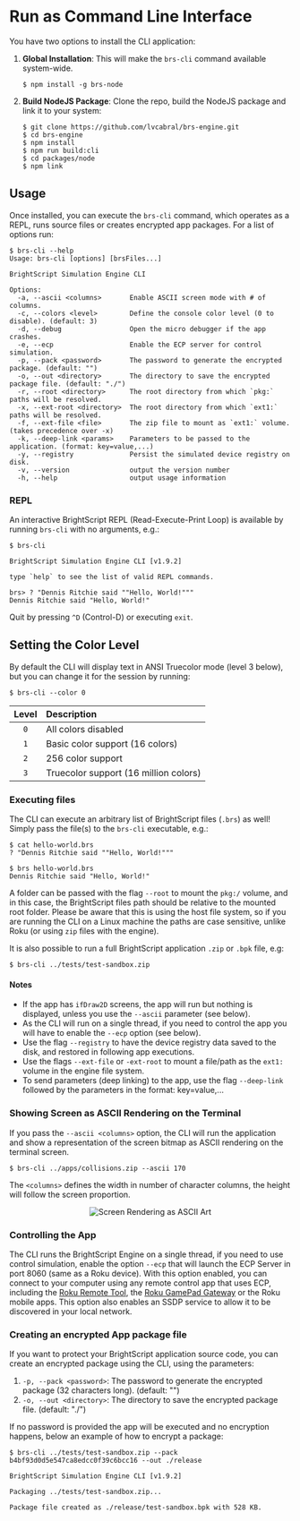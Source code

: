 # Run as Command Line Interface

You have two options to install the CLI application:

1. **Global Installation**: This will make the `brs-cli` command available system-wide.

   ```console
   $ npm install -g brs-node
   ```

2. **Build NodeJS Package**: Clone the repo, build the NodeJS package and link it to your system:

    ```console
    $ git clone https://github.com/lvcabral/brs-engine.git
    $ cd brs-engine
    $ npm install
    $ npm run build:cli
    $ cd packages/node
    $ npm link
    ```

## Usage

Once installed, you can execute the `brs-cli` command, which operates as a REPL, runs source files or creates encrypted app packages.
For a list of options run:

```console
$ brs-cli --help
Usage: brs-cli [options] [brsFiles...]

BrightScript Simulation Engine CLI

Options:
  -a, --ascii <columns>       Enable ASCII screen mode with # of columns.
  -c, --colors <level>        Define the console color level (0 to disable). (default: 3)
  -d, --debug                 Open the micro debugger if the app crashes.
  -e, --ecp                   Enable the ECP server for control simulation.
  -p, --pack <password>       The password to generate the encrypted package. (default: "")
  -o, --out <directory>       The directory to save the encrypted package file. (default: "./")
  -r, --root <directory>      The root directory from which `pkg:` paths will be resolved.
  -x, --ext-root <directory>  The root directory from which `ext1:` paths will be resolved.
  -f, --ext-file <file>       The zip file to mount as `ext1:` volume. (takes precedence over -x)
  -k, --deep-link <params>    Parameters to be passed to the application. (format: key=value,...)
  -y, --registry              Persist the simulated device registry on disk.
  -v, --version               output the version number
  -h, --help                  output usage information
```

### REPL

An interactive BrightScript REPL (Read-Execute-Print Loop) is available by running `brs-cli` with no arguments, e.g.:

```console
$ brs-cli

BrightScript Simulation Engine CLI [v1.9.2]

type `help` to see the list of valid REPL commands.

brs> ? "Dennis Ritchie said ""Hello, World!"""
Dennis Ritchie said "Hello, World!"
```

Quit by pressing `^D` (Control-D) or executing `exit`.

## Setting the Color Level

By default the CLI will display text in ANSI Truecolor mode (level 3 below), but you can change it for the session by running:

```console
$ brs-cli --color 0
```

| Level | Description |
| :---: | :--- |
| `0` | All colors disabled |
| `1` | Basic color support (16 colors) |
| `2` | 256 color support |
| `3` | Truecolor support (16 million colors) |

### Executing files

The CLI can execute an arbitrary list of BrightScript files (`.brs`) as well!  Simply pass the file(s) to the `brs-cli` executable, e.g.:

```console
$ cat hello-world.brs
? "Dennis Ritchie said ""Hello, World!"""

$ brs hello-world.brs
Dennis Ritchie said "Hello, World!"
```

A folder can be passed with the flag `--root` to mount the `pkg:/` volume, and in this case, the BrightScript files path should be relative to the mounted root folder. Please be aware that this is using the host file system, so if you are running the CLI on a Linux machine the paths are case sensitive, unlike Roku (or using `zip` files with the engine).

It is also possible to run a full BrightScript application `.zip` or `.bpk` file, e.g:

```console
$ brs-cli ../tests/test-sandbox.zip
```

#### Notes

* If the app has `ifDraw2D` screens, the app will run but nothing is displayed, unless you use the `--ascii` parameter (see below).
* As the CLI will run on a single thread, if you need to control the app you will have to enable the `--ecp` option (see below).
* Use the flag `--registry` to have the device registry data saved to the disk, and restored in following app executions.
* Use the flags `--ext-file` or `-ext-root` to mount a file/path as the `ext1:` volume in the engine file system.
* To send parameters (deep linking) to the app, use the flag `--deep-link` followed by the parameters in the format: key=value,...

### Showing Screen as ASCII Rendering on the Terminal

If you pass the `--ascii <columns>` option, the CLI will run the application and show a representation of the screen bitmap as ASCII rendering on the terminal screen.

```console
$ brs-cli ../apps/collisions.zip --ascii 170
```

The `<columns>` defines the width in number of character columns, the height will follow the screen proportion.

<p align="center"><img alt="Screen Rendering as ASCII Art" title="Screen Rendering as ASCII Art" src="images/screen-as-ascii-art.gif?raw=true"/></p>

### Controlling the App

The CLI runs the BrightScript Engine on a single thread, if you need to use control simulation, enable the option `--ecp` that will launch the ECP Server in port 8060 (same as a Roku device). With this option enabled, you can connect to your computer using any remote control app that uses ECP, including the [Roku Remote Tool](https://devtools.web.roku.com/#remote-tool), the [Roku GamePad Gateway](http://github.com/lvcabral/roku-gpg) or the Roku mobile apps. This option also enables an SSDP service to allow it to be discovered in your local network.

### Creating an encrypted App package file

If you want to protect your BrightScript application source code, you can create an encrypted package using the CLI, using the parameters:

1. `-p, --pack <password>`:  The password to generate the encrypted package (32 characters long). (default: "")
2. `-o, --out <directory>`:  The directory to save the encrypted package file. (default: "./")

If no password is provided the app will be executed and no encryption happens, below an example of how to encrypt a package:

```console
$ brs-cli ../tests/test-sandbox.zip --pack b4bf93d0d5e547ca8edcc0f39c6bcc16 --out ./release

BrightScript Simulation Engine CLI [v1.9.2]

Packaging ../tests/test-sandbox.zip...

Package file created as ./release/test-sandbox.bpk with 528 KB.

```
